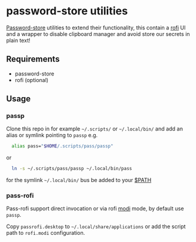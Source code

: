 # password-store utilities

[Password-store][pass] utilities to extend their functionality, this
contain a [rofi][rofi] UI and a wrapper to disable clipboard manager
and avoid store our secrets in plain text!

## Requirements
- password-store
- rofi (optional)

## Usage

### passp

Clone this repo in for example `~/.scripts/` or `~/.local/bin/` and
add an alias or symlink pointing to `passp` e.g.

```sh
  alias pass="$HOME/.scripts/pass/passp"
```
or

```sh
  ln -s ~/.scripts/pass/passp ~/.local/bin/pass
```

for the symlink `~/.local/bin/` bus be added to your [$PATH][path]

### pass-rofi

Pass-rofi support direct invocation or via rofi [modi][modi] mode, by
default use `passp`.

Copy `passrofi.desktop` to `~/.local/share/applications` or add the
script path to `rofi.modi` configuration.

 [pass]: https://www.passwordstore.org
 [modi]: https://github.com/davatorium/rofi/wiki/mode-Specs
 [rofi]: https://github.com/davatorium/rofi
 [path]: http://www.linfo.org/path_env_var.html

